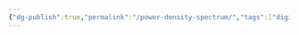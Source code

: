 ```yaml
---
{"dg-publish":true,"permalink":"/power-density-spectrum/","tags":["digitalsignalbehandling"]}
---
```


